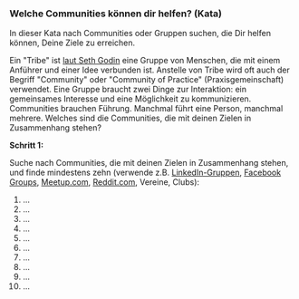 ### Welche Communities können dir helfen? (Kata)

In dieser Kata nach Communities oder Gruppen suchen, die Dir helfen können, Deine Ziele zu erreichen.

Ein "Tribe" ist [laut Seth Godin](https://www.ted.com/talks/seth_godin_on_the_tribes_we_lead) eine Gruppe von Menschen, die mit einem Anführer und einer Idee verbunden ist. Anstelle von Tribe wird oft auch der Begriff "Community" oder "Community of Practice" (Praxisgemeinschaft) verwendet. Eine Gruppe braucht zwei Dinge zur Interaktion: ein gemeinsames Interesse und eine Möglichkeit zu kommunizieren. Communities brauchen Führung. Manchmal führt eine Person, manchmal mehrere. Welches sind die Communities, die mit deinen Zielen in Zusammenhang stehen?



**Schritt 1:**

Suche nach Communities, die mit deinen Zielen in Zusammenhang stehen, und finde mindestens zehn (verwende z.B. [LinkedIn-Gruppen](https://www.linkedin.com/groups), [Facebook Groups](https://www.facebook.com/groups), [Meetup.com](https://www.meetup.com), [Reddit.com](https://www.reddit.com/reddits), Vereine, Clubs):

1.  ...
2.  ...
3.  ...
4.  ...
5.  ...
6.  ...
7.  ...
8.  ...
9.  ...
10. ...
